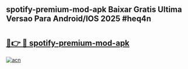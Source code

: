 ## spotify-premium-mod-apk Baixar Gratis Ultima Versao Para Android/IOS 2025 #heq4n

# <h2><a href="https://ainizakaria.my?title=spotify-premium-mod-apk&ref=20M">🔗👉 🔴 spotify-premium-mod-apk</a></h2>

[![acn](https://github.com/user-attachments/assets/0f9c940e-d8b0-45ae-aac7-cd30a18b3e1c)](https://ainizakaria.my?title=spotify-premium-mod-apk&ref=20M)

